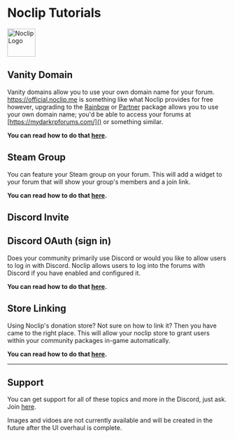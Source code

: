 # Noclip Tutorials
<img src='https://i.imgur.com/UtQ8Vd2.png' alt='Noclip Logo' width=64px>

## Vanity Domain

Vanity domains allow you to use your own domain name for your forum.
<br>
https://official.noclip.me is something like what Noclip provides for free however, upgrading to the [Rainbow](https://noclip.me/upgrade) or [Partner](https://noclip.me/partners) package allows you to use your own domain name; you'd be able to access your forums at [https://mydarkrpforums.com/]() or something similar.

**You can read how to do that [here](Domain.md).**

## Steam Group

You can feature your Steam group on your forum.
This will add a widget to your forum that will show your group's members and a join link.

**You can read how to do that [here](Steam%20Group.md).**

## Discord Invite

## Discord OAuth (sign in)

Does your community primarily use Discord or would you like to allow users to log in with Discord. Noclip allows users to log into the forums with Discord if you have enabled and configured it.

**You can read how to do that [here](Discord%20OAuth.md).**

## Store Linking

Using Noclip's donation store? Not sure on how to link it? Then you have came to the right place.
This will allow your noclip store to grant users within your community packages in-game automatically.

**You can read how to do that [here](Store%20Linking.md).**

---

## Support

You can get support for all of these topics and more in the Discord, just ask.
Join [here](https://discord.gg/xtrSJ4fD2z).

Images and vidoes are not currently available and will be created in the future after the UI overhaul is complete.
